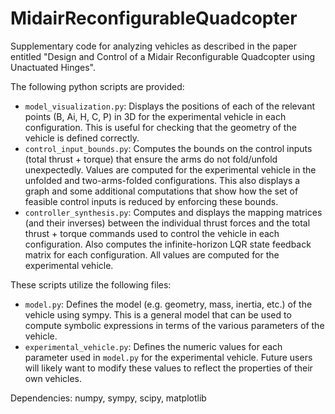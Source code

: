 # MidairReconfigurableQuadcopter
Supplementary code for analyzing vehicles as described in the paper entitled "Design and Control of a Midair Reconfigurable  Quadcopter using Unactuated Hinges".

The following python scripts are provided:
- `model_visualization.py`: Displays the positions of each of the relevant points (B, Ai, H, C, P) in 3D for the experimental vehicle in each configuration. This is useful for checking that the geometry of the vehicle is defined correctly.
- `control_input_bounds.py`: Computes the bounds on the control inputs (total thrust + torque) that ensure the arms do not fold/unfold unexpectedly. Values are computed for the experimental vehicle in the unfolded and two-arms-folded configurations. This also displays a graph and some additional computations that show how the set of feasible control inputs is reduced by enforcing these bounds.
- `controller_synthesis.py`: Computes and displays the mapping matrices (and their inverses) between the individual thrust forces and the total thrust + torque commands used to control the vehicle in each configuration. Also computes the infinite-horizon LQR state feedback matrix for each configuration. All values are computed for the experimental vehicle.

These scripts utilize the following files:
- `model.py`: Defines the model (e.g. geometry, mass, inertia, etc.) of the vehicle using sympy. This is a general model that can be used to compute symbolic expressions in terms of the various parameters of the vehicle.
- `experimental_vehicle.py`: Defines the numeric values for each parameter used in `model.py` for the experimental vehicle. Future users will likely want to modify these values to reflect the properties of their own vehicles. 

Dependencies: numpy, sympy, scipy, matplotlib
